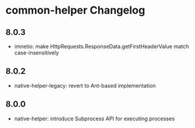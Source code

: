 common-helper Changelog
=======================

8.0.3
-----

* imnetio: make HttpRequests.ResponseData.getFirstHeaderValue match case-insensitively

8.0.2
-----

* native-helper-legacy: revert to Ant-based implementation

8.0.0
-----

* native-helper: introduce Subprocess API for executing processes
